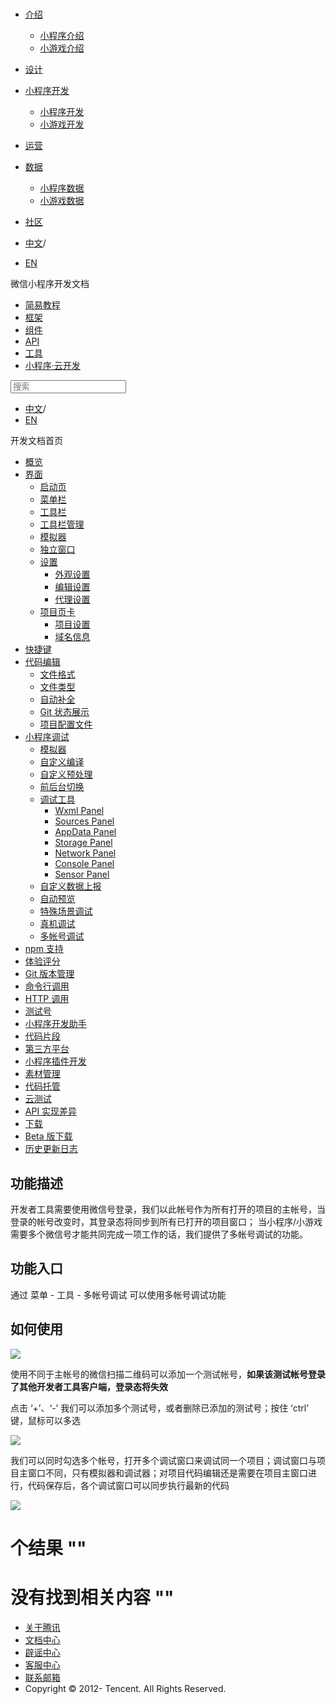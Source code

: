 <div class="book with-summary">

<div class="head">

<div class="head_box">

# [](javascript:; "_('微信公众平台 小程序')")

<div class="header_ctrls">

*   [介绍](javascript:;)
    *   [小程序介绍](https://developers.weixin.qq.com/miniprogram/introduction/index.html?t=18091820)
    *   [小游戏介绍](https://developers.weixin.qq.com/minigame/introduction/index.html?t=18091820)
*   [设计](https://developers.weixin.qq.com/miniprogram/design/index.html?t=18091820)
*   [小程序开发](javascript:;)
    *   [小程序开发](https://developers.weixin.qq.com/miniprogram/dev/index.html?t=18091820)
    *   [小游戏开发](https://developers.weixin.qq.com/minigame/dev/index.html?t=18091820)
*   [运营](https://developers.weixin.qq.com/miniprogram/product/index.html?t=18091820)
*   [数据](javascript:;)
    *   [小程序数据](https://developers.weixin.qq.com/miniprogram/analysis/index.html?t=18091820)
    *   [小游戏数据](https://developers.weixin.qq.com/minigame/analysis/index.html?t=18091820)
*   [社区](https://developers.weixin.qq.com/)

*   [中文](https://developers.weixin.qq.com/miniprogram/dev/devtools/multiaccount.html?t=18091820)<span class="split-line">/</span>
*   [EN](https://developers.weixin.qq.com/miniprogram/en/dev/devtools/multiaccount.html?t=18091820)

</div>

</div>

</div>

<div class="sub_nav_box">

<div class="sub_nav_inner">

<div class="book-summary-opr" id="js-book-summary-opr"><a class="book-summary-btn"></a></div>

<div class="top_sub_nav">

<div class="top_title_wap"><span class="icon_title icon_dev"></span>

微信小程序开发文档

</div>

*   [简易教程](../)
*   [框架](../framework/MINA.html)
*   [组件](../component/)
*   [API](../api/network/download/wx.downloadFile.html)
*   [工具](./devtools.html)
*   [小程序·云开发](../wxcloud/basis/getting-started.html)

</div>

<div id="book-search-input" role="search">

<form><label for="search-input" class="search-icon" id="js-search-icon"></label><input type="text" id="search-input" name="search-input" placeholder="搜索"> </form>

</div>

*   [中文](https://developers.weixin.qq.com/miniprogram/dev/devtools/multiaccount.html?t=18091820)<span class="split-line">/</span>
*   [EN](https://developers.weixin.qq.com/miniprogram/en/dev/devtools/multiaccount.html?t=18091820)

</div>

</div>

<div class="book-summary">

<div class="book-summary-home" id="js-summary-home"><a><span class="icon_home_s icon_dev"></span><span class="s_title_2">开发文档首页</span></a></div>

<nav role="navigation">

*   [概览](./devtools.html)
*   [界面](./page.html)
    *   [启动页](./page.html#启动页)
    *   [菜单栏](./page.html#菜单栏)
    *   [工具栏](./page.html#工具栏)
    *   [工具栏管理](./page.html#工具栏管理)
    *   [模拟器](./page.html#模拟器)
    *   [独立窗口](./page.html#独立窗口)
    *   [设置](./settings.html)
        *   [外观设置](./settings.html#外观设置)
        *   [编辑设置](./settings.html#编辑设置)
        *   [代理设置](./settings.html#代理设置)
    *   [项目页卡](./project.html)
        *   [项目设置](./project.html#项目设置)
        *   [域名信息](./project.html#域名信息)
*   [快捷键](./shortcut.html)
*   [代码编辑](./edit.html)
    *   [文件格式](./edit.html#文件格式)
    *   [文件类型](./edit.html#文件支持)
    *   [自动补全](./edit.html#自动补全)
    *   [Git 状态展示](./edit.html#git-状态展示)
    *   [项目配置文件](./projectconfig.html)
*   [小程序调试](./debug.html)
    *   [模拟器](./debug.html#模拟器)
    *   [自定义编译](./debug.html#自定义编译)
    *   [自定义预处理](./debug.html#自定义预处理)
    *   [前后台切换](./debug.html#前后台切换)
    *   [调试工具](./debug.html#调试工具)
        *   [Wxml Panel](./debug.html#wxml-panel)
        *   [Sources Panel](./debug.html#sources-panel)
        *   [AppData Panel](./debug.html#appdata-panel)
        *   [Storage Panel](./debug.html#storage-panel)
        *   [Network Panel](./debug.html#network-panel)
        *   [Console Panel](./debug.html#console-panel)
        *   [Sensor Panel](./debug.html#sensor-panel)
    *   [自定义数据上报](./debug.html#自定义数据上报)
    *   [自动预览](./debug.html#自动预览)
    *   [特殊场景调试](./different.html)
    *   [真机调试](./remote-debug.html)
    *   [多帐号调试](./multiaccount.html)
*   [npm 支持](./npm.html)
*   [体验评分](./audits.html)
*   [Git 版本管理](./git.html)
*   [命令行调用](./cli.html)
*   [HTTP 调用](./http.html)
*   [测试号](./sandbox.html)
*   [小程序开发助手](./mydev.html)
*   [代码片段](./minicode.html)
*   [第三方平台](./ext.html)
*   [小程序插件开发](./plugin.html)
*   [素材管理](../qcloud/material.html)
*   [代码托管](../qcloud/tgit.html)
*   [云测试](./monkey-test.html)
*   [API 实现差异](./notsupport.html)
*   [下载](./download.html)
*   [Beta 版下载](./beta.html)
*   [历史更新日志](./uplog.html)

</nav>

</div>

<div class="book-body">

<div class="body-inner">

<div class="page-wrapper" tabindex="-1" role="main">

<div class="page-inner">

<div id="book-search-results">

<div class="search-noresults">

<section class="normal markdown-section">

# 功能描述

开发者工具需要使用微信号登录，我们以此帐号作为所有打开的项目的主帐号，当登录的帐号改变时，其登录态将同步到所有已打开的项目窗口； 当小程序/小游戏需要多个微信号才能共同完成一项工作的话，我们提供了多帐号调试的功能。

## 功能入口

通过 菜单 - 工具 - 多帐号调试 可以使用多帐号调试功能

## 如何使用

![](https://developers.weixin.qq.com/miniprogram/dev/devtools/image/devtools2/account_box.png?t=18091820)

使用不同于主帐号的微信扫描二维码可以添加一个测试帐号，**如果该测试帐号登录了其他开发者工具客户端，登录态将失效**

点击 ‘+’、‘-’ 我们可以添加多个测试号，或者删除已添加的测试号；按住 ‘ctrl’ 键，鼠标可以多选

![](https://developers.weixin.qq.com/miniprogram/dev/devtools/image/devtools2/account_box2.png?t=18091820)

我们可以同时勾选多个帐号，打开多个调试窗口来调试同一个项目；调试窗口与项目主窗口不同，只有模拟器和调试器；对项目代码编辑还是需要在项目主窗口进行，代码保存后，各个调试窗口可以同步执行最新的代码

![](https://developers.weixin.qq.com/miniprogram/dev/devtools/image/devtools2/account_box3.png?t=18091820)

</section>

</div>

<div class="search-results">

<div class="has-results">

# <span class="search-results-count"></span>个结果 "<span class="search-query"></span>"

</div>

<div class="no-results">

# 没有找到相关内容 "<span class="search-query"></span>"

</div>

</div>

</div>

</div>

</div>

<div class="foot" id="footer">

*   [关于腾讯](https://www.tencent.com/)
*   [文档中心](https://developers.weixin.qq.com/miniprogram/introduction/index.html)
*   [辟谣中心](https://mp.weixin.qq.com/cgi-bin/opshowpage?action=dispelinfo)
*   [客服中心](https://kf.qq.com/product/wx_xcx.html)
*   [联系邮箱](mailto:weixinmp@qq.com)
*   Copyright © 2012-<span id="s_copyright_year"></span> Tencent. All Rights Reserved.

</div>

</div>

[](./remote-debug.html)</div>

</div>